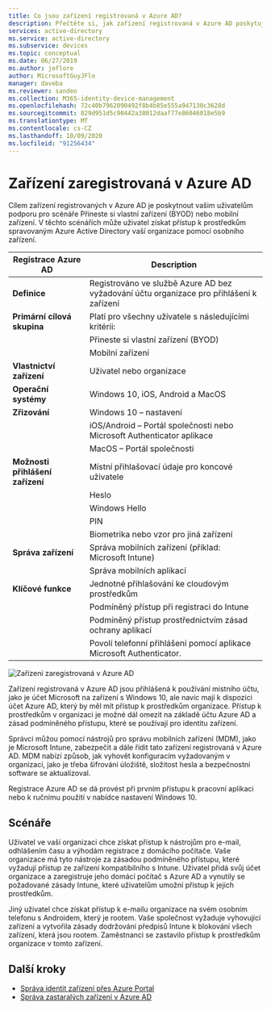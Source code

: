 ```yaml
---
title: Co jsou zařízení registrovaná v Azure AD?
description: Přečtěte si, jak zařízení registrovaná v Azure AD poskytují vašim uživatelům podporu pro scénáře Přineste si vlastní zařízení (BYOD) nebo mobilní zařízení.
services: active-directory
ms.service: active-directory
ms.subservice: devices
ms.topic: conceptual
ms.date: 06/27/2019
ms.author: joflore
author: MicrosoftGuyJFlo
manager: daveba
ms.reviewer: sandeo
ms.collection: M365-identity-device-management
ms.openlocfilehash: 72c40b7962090492f8b4b85e555a947130c3628d
ms.sourcegitcommit: 829d951d5c90442a38012daaf77e86046018e5b9
ms.translationtype: MT
ms.contentlocale: cs-CZ
ms.lasthandoff: 10/09/2020
ms.locfileid: "91256434"
---
```

# <a name="azure-ad-registered-devices"></a>Zařízení zaregistrovaná v Azure AD

Cílem zařízení registrovaných v Azure AD je poskytnout vašim uživatelům podporu pro scénáře Přineste si vlastní zařízení (BYOD) nebo mobilní zařízení. V těchto scénářích může uživatel získat přístup k prostředkům spravovaným Azure Active Directory vaší organizace pomocí osobního zařízení.

| Registrace Azure AD | Description |
| --- | --- |
| **Definice** | Registrováno ve službě Azure AD bez vyžadování účtu organizace pro přihlášení k zařízení |
| **Primární cílová skupina** | Platí pro všechny uživatele s následujícími kritérii: |
|   | Přineste si vlastní zařízení (BYOD) |
|   | Mobilní zařízení |
| **Vlastnictví zařízení** | Uživatel nebo organizace |
| **Operační systémy** | Windows 10, iOS, Android a MacOS |
| **Zřizování** | Windows 10 – nastavení |
|   | iOS/Android – Portál společnosti nebo Microsoft Authenticator aplikace |
|   | MacOS – Portál společnosti |
| **Možnosti přihlášení zařízení** | Místní přihlašovací údaje pro koncové uživatele |
|   | Heslo |
|   | Windows Hello |
|   | PIN |
|   | Biometrika nebo vzor pro jiná zařízení |
| **Správa zařízení** | Správa mobilních zařízení (příklad: Microsoft Intune) |
|   | Správa mobilních aplikací |
| **Klíčové funkce** | Jednotné přihlašování ke cloudovým prostředkům |
|   | Podmíněný přístup při registraci do Intune |
|   | Podmíněný přístup prostřednictvím zásad ochrany aplikací |
|   | Povolí telefonní přihlášení pomocí aplikace Microsoft Authenticator. |

![Zařízení zaregistrovaná v Azure AD](./media/concept-azure-ad-register/azure-ad-registered-device.png)

Zařízení registrovaná v Azure AD jsou přihlášená k používání místního účtu, jako je účet Microsoft na zařízení s Windows 10, ale navíc mají k dispozici účet Azure AD, který by měl mít přístup k prostředkům organizace. Přístup k prostředkům v organizaci je možné dál omezit na základě účtu Azure AD a zásad podmíněného přístupu, které se používají pro identitu zařízení.

Správci můžou pomocí nástrojů pro správu mobilních zařízení (MDM), jako je Microsoft Intune, zabezpečit a dále řídit tato zařízení registrovaná v Azure AD. MDM nabízí způsob, jak vyhovět konfiguracím vyžadovaným v organizaci, jako je třeba šifrování úložiště, složitost hesla a bezpečnostní software se aktualizoval. 

Registrace Azure AD se dá provést při prvním přístupu k pracovní aplikaci nebo k ručnímu použití v nabídce nastavení Windows 10. 

## <a name="scenarios"></a>Scénáře

Uživatel ve vaší organizaci chce získat přístup k nástrojům pro e-mail, odhlášením času a výhodám registrace z domácího počítače. Vaše organizace má tyto nástroje za zásadou podmíněného přístupu, které vyžadují přístup ze zařízení kompatibilního s Intune. Uživatel přidá svůj účet organizace a zaregistruje jeho domácí počítač s Azure AD a vynutily se požadované zásady Intune, které uživatelům umožní přístup k jejich prostředkům.

Jiný uživatel chce získat přístup k e-mailu organizace na svém osobním telefonu s Androidem, který je rootem. Vaše společnost vyžaduje vyhovující zařízení a vytvořila zásady dodržování předpisů Intune k blokování všech zařízení, která jsou rootem. Zaměstnanci se zastavilo přístup k prostředkům organizace v tomto zařízení.

## <a name="next-steps"></a>Další kroky

- [Správa identit zařízení přes Azure Portal](device-management-azure-portal.md)
- [Správa zastaralých zařízení v Azure AD](manage-stale-devices.md)
